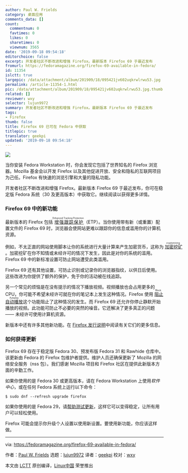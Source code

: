 ```yaml
---
author: Paul W. Frields
category: 桌面应用
comments_data: []
count:
  commentnum: 0
  favtimes: 0
  likes: 0
  sharetimes: 0
  viewnum: 3565
date: '2019-09-18 09:54:18'
editorchoice: false
excerpt: 开发者社区不断改进和增强 Firefox。最新版本 Firefox 69 于最近发布
fromurl: https://fedoramagazine.org/firefox-69-available-in-fedora/
id: 11354
islctt: true
largepic: /data/attachment/album/201909/18/095421jv602uqkrwlrwu53.jpg
permalink: /article-11354-1.html
pic: /data/attachment/album/201909/18/095421jv602uqkrwlrwu53.jpg.thumb.jpg
related: []
reviewer: wxy
selector: lujun9972
summary: 开发者社区不断改进和增强 Firefox。最新版本 Firefox 69 于最近发布
tags:
- Firefox
thumb: false
title: Firefox 69 已可在 Fedora 中获取
titlepic: true
translator: geekpi
updated: '2019-09-18 09:54:18'
---
```


![](/data/attachment/album/201909/18/095421jv602uqkrwlrwu53.jpg)


当你安装 Fedora Workstation 时，你会发现它包括了世界知名的 Firefox 浏览器。Mozilla 基金会以开发 Firefox 以及其他促进开放、安全和隐私的互联网项目为己任。Firefox 有快速的浏览引擎和大量的隐私功能。


开发者社区不断改进和增强 Firefox。最新版本 Firefox 69 于最近发布，你可在稳定版 Fedora 系统（30 及更高版本）中获取它。继续阅读以获得更多详情。


### Firefox 69 中的新功能


最新版本的 Firefox 包括<ruby> <a href="https://blog.mozilla.org/blog/2019/09/03/todays-firefox-blocks-third-party-tracking-cookies-and-cryptomining-by-default/">  增强跟踪保护 </a> <rt>  Enhanced Tracking Protection </rt></ruby>（ETP）。当你使用带有新（或重置）配置文件的 Firefox 69 时，浏览器会使网站更难以跟踪你的信息或滥用你的计算机资源。


例如，不太正直的网站使用脚本让你的系统进行大量计算来产生加密货币，这称为<ruby> <a href="https://www.webopedia.com/TERM/C/cryptocurrency-mining.html">  加密挖矿 </a> <rt>  cryptomining </rt></ruby>。加密挖矿在你不知情或未经许可的情况下发生，因此是对你的系统的滥用。Firefox 69 中的新标准设置可防止网站遭受此类滥用。


Firefox 69 还有其他设置，可防止识别或记录你的浏览器指纹，以供日后使用。这些改进为你提供了额外的保护，免于你的活动被在线追踪。


另一个常见的烦恼是在没有提示的情况下播放视频。视频播放也会占用更多的 CPU，你可能不希望未经许可就在你的笔记本上发生这种情况。Firefox 使用<ruby> <a href="https://support.mozilla.org/kb/block-autoplay">  阻止自动播放 </a> <rt>  Block Autoplay </rt></ruby>这个功能阻止了这种情况的发生。而 Firefox 69 还允许你停止静默开始播放的视频。此功能可防止不必要的突然的噪音。它还解决了更多真正的问题 —— 未经许可使用计算机资源。


新版本中还有许多其他新功能。在 [Firefox 发行说明](https://www.mozilla.org/en-US/firefox/69.0/releasenotes/)中阅读有关它们的更多信息。


### 如何获得更新


Firefox 69 存在于稳定版 Fedora 30、预发布版 Fedora 31 和 Rawhide 仓库中。该更新由 Fedora 的 Firefox 包维护者提供。维护人员还确保更新了 Mozilla 的网络安全服务（nss 包）。我们感谢 Mozilla 项目和 Firefox 社区在提供此新版本方面的辛勤工作。


如果你使用的是 Fedora 30 或更高版本，请在 Fedora Workstation 上使用*软件中心*，或在任何 Fedora 系统上运行以下命令：



```
$ sudo dnf --refresh upgrade firefox
```

如果你使用的是 Fedora 29，请[帮助测试更新](https://bodhi.fedoraproject.org/updates/FEDORA-2019-89ae5bb576)，这样它可以变得稳定，让所有用户可以轻松使用。


Firefox 可能会提示你升级个人设置以使用新设置。要使用新功能，你应该这样做。




---


via: <https://fedoramagazine.org/firefox-69-available-in-fedora/>


作者：[Paul W. Frields](https://fedoramagazine.org/author/pfrields/) 选题：[lujun9972](https://github.com/lujun9972) 译者：[geekpi](https://github.com/geekpi) 校对：[wxy](https://github.com/wxy)


本文由 [LCTT](https://github.com/LCTT/TranslateProject) 原创编译，[Linux中国](https://linux.cn/) 荣誉推出